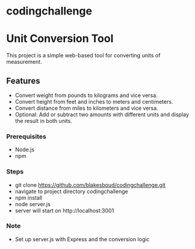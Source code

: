 # codingchallenge

# Unit Conversion Tool

This project is a simple web-based tool for converting units of measurement.

## Features
- Convert weight from pounds to kilograms and vice versa.
- Convert height from feet and inches to meters and centimeters.
- Convert distance from miles to kilometers and vice versa.
- Optional: Add or subtract two amounts with different units and display the result in both units.

### Prerequisites
- Node.js
- npm

### Steps
- git clone https://github.com/blakesboud/codingchallenge.git
- navigate to project directory codingchallenge
- npm install
- node server.js
- server will start on http://localhost:3001

### Note
- Set up server.js with Express and the conversion logic

